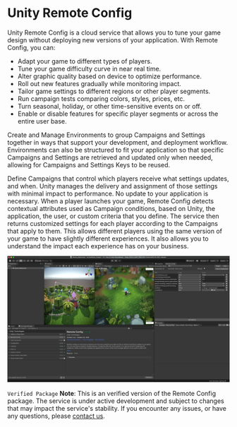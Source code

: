 # Unity Remote Config

Unity Remote Config is a cloud service that allows you to tune your game design without deploying new versions of your application. With Remote Config, you can:

* Adapt your game to different types of players.
* Tune your game difficulty curve in near real time.
* Alter graphic quality based on device to optimize performance.
* Roll out new features gradually while monitoring impact.
* Tailor game settings to different regions or other player segments.
* Run campaign tests comparing colors, styles, prices, etc.
* Turn seasonal, holiday, or other time-sensitive events on or off.
* Enable or disable features for specific player segments or across the entire user base.

Create and Manage Environments to group Campaigns and Settings together in ways that support your development, and deployment workflow. Environments can also be structured to fit your application so that specific Campaigns and Settings are retrieved and updated only when needed, allowing for Campaigns and Settings Keys to be reused.

Define Campaigns that control which players receive what settings updates, and when. Unity manages the delivery and assignment of those settings with minimal impact to performance. No update to your application is necessary. When a player launches your game, Remote Config detects contextual attributes used as Campaign conditions, based on Unity, the application, the user, or custom criteria that you define. The service then returns customized settings for each player according to the Campaigns that apply to them. This allows different players using the same version of your game to have slightly different experiences. It also allows you to understand the impact each experience has on your business.

![An example Remote Config Implemented in the Unity Archer Rush Demo Project.](images/RCWindowSample.png)

`Verified Package`
**Note**: This is an verified version of the Remote Config package. The service is under active development and subject to changes that may impact the service's stability. If you encounter any issues, or have any questions, please [contact us](mailto:remote-config@unity3d.com).
